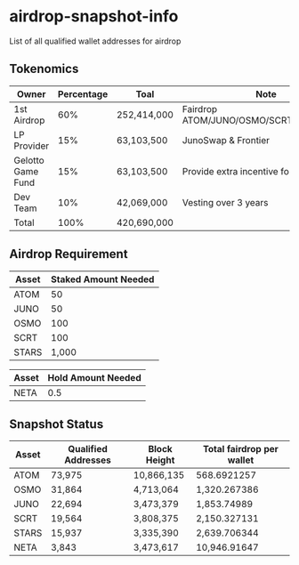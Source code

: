 # airdrop-snapshot-info
List of all qualified wallet addresses for airdrop 


## Tokenomics
| Owner             | Percentage  | Toal        | Note                                     |
|-------------------|-------------|-------------|------------------------------------------|
| 1st Airdrop       |         60% | 252,414,000 | Fairdrop ATOM/JUNO/OSMO/SCRT/STARS/NETA  |
| LP Provider       |         15% |  63,103,500 | JunoSwap & Frontier                      |
| Gelotto Game Fund |         15% |  63,103,500 | Provide extra incentive for games        |
| Dev Team          |         10% |  42,069,000 | Vesting over 3 years                     |
| Total             |        100% | 420,690,000 |                                          |


## Airdrop Requirement 
| Asset | Staked Amount Needed |
|-------|----------------------|
| ATOM  |                   50 |
| JUNO  |                   50 |
| OSMO  |                  100 |
| SCRT  |                  100 |
| STARS |                1,000 |

| Asset | Hold Amount Needed |
|-------|--------------------|
| NETA  |                0.5 |


## Snapshot Status
| Asset | Qualified Addresses | Block Height | Total fairdrop per wallet |
|-------|---------------------|--------------|---------------------------|
| ATOM  |              73,975 |   10,866,135 |               568.6921257 |
| OSMO  |              31,864 |    4,713,064 |              1,320.267386 |
| JUNO  |              22,694 |    3,473,379 |               1,853.74989 |
| SCRT  |              19,564 |    3,808,375 |              2,150.327131 |
| STARS |              15,937 |    3,335,390 |              2,639.706344 |
| NETA  |               3,843 |    3,473,617 |              10,946.91647 |